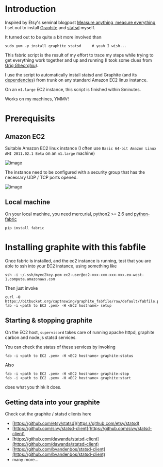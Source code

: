 # Introduction

Inspired by Etsy's seminal blogpost [Measure anything, measure everything](http://codeascraft.etsy.com/2011/02/15/measure-anything-measure-everything),
I set out to install [Graphite](http://graphite.wikidot.com) and [statsd](http://github.com/etsy/statsd) myself.

It turned out to be quite a bit more involved than

    sudo yum -y install graphite statsd     # yeah I wish...

This fabric script is the result of my effort to trace my steps while trying to get everything
work together and up and running (I took some clues from [Grig Gheorghiu](http://agiletesting.blogspot.com/2011/04/installing-and-configuring-graphite.html)).

I use the script to automatically install statsd and Graphite (and its [dependencies](http://graphite.readthedocs.org/en/latest/install.html)) from trunk on any standard Amazon EC2 linux instance.

On an `m1.large` EC2 instance, this script is finished within 8minutes.

Works on my machines, YMMV!

# Prerequisits

## Amazon EC2

Suitable Amazon EC2 linux instance (I often use `Basic 64-bit Amazon Linux AMI 2011.02.1 Beta`
on an `m1.large` machine)

![image](https://bitbucket.org/captnswing/graphite_provisioning/raw/default/ec2instance.png)

The instance need to be configured with a security group that has the necessary UDP / TCP ports opened.

![image](https://bitbucket.org/captnswing/graphite_provisioning/raw/default/ec2firewall.png)

## Local machine

On your local machine, you need mercurial, python2 >= 2.6 and [python-fabric](http://docs.fabfile.org)

    pip install fabric

# Installing graphite with this fabfile

Once fabric is installed, and the ec2 instance is running,
test that you are able to ssh into your EC2 instance, using something like

    ssh -i ~/.ssh/myec2key.pem ec2-user@ec2-xxx-xxx-xxx-xxx.eu-west-1.compute.amazonaws.com

Then just invoke

    curl -O https://bitbucket.org/captnswing/graphite_fabfile/raw/default/fabfile.py
    fab -i <path to EC2 .pem> -H <EC2 hostname> setup

## Starting & stopping graphite

On the EC2 host, `supervisord` takes care of running apache httpd, graphite carbon and node.js statsd services.

You can check the status of these services by invoking

    fab -i <path to EC2 .pem> -H <EC2 hostname> graphite:status
    
Also

    fab -i <path to EC2 .pem> -H <EC2 hostname> graphite:stop
    fab -i <path to EC2 .pem> -H <EC2 hostname> graphite:start

does what you think it does.

## Getting data into your graphite

Check out the graphite / statsd clients here

* [https://github.com/etsy/statsd](https://github.com/etsy/statsd)
* [https://github.com/sivy/statsd-client](https://github.com/sivy/statsd-client)
* [https://github.com/dawanda/statsd-client](https://github.com/dawanda/statsd-client)
* [https://github.com/bvandenbos/statsd-client](https://github.com/bvandenbos/statsd-client)
* many more...



